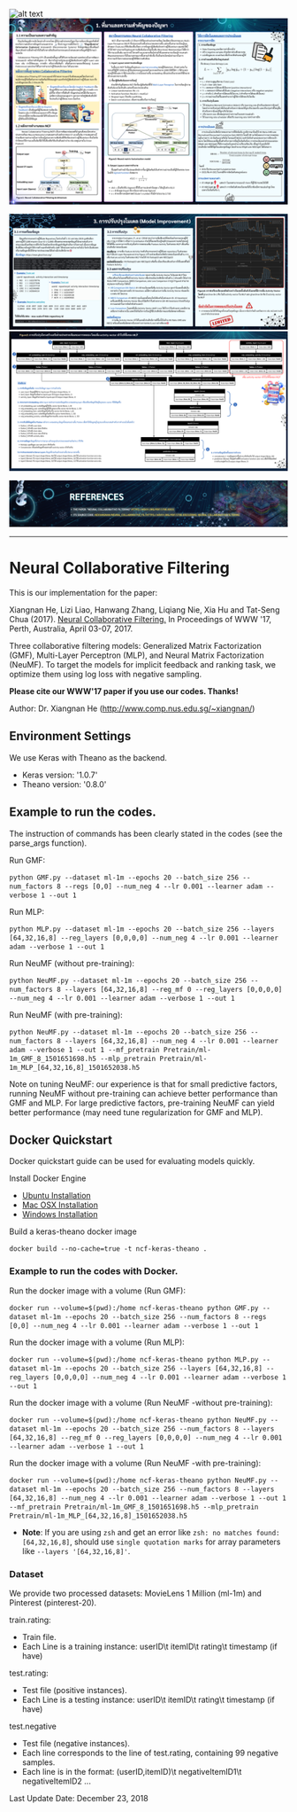 ![alt text](https://github.com/maxvcbhan/ML-project-NCNF/blob/4c6a6303ba030116be2a8c94191ba1e613c759a7/pic/Cover.png)
![alt text](https://github.com/maxvcbhan/ML-project-NCNF/blob/e246af551bb3db3b84216a6886cc59e750a4b5a7/pic/page1.png)

![alt text](https://github.com/maxvcbhan/ML-project-NCNF/blob/06c32a9eb5b029d1855aac3a9fba0ced24fed139/pic/page3.png)
![alt text](https://github.com/maxvcbhan/ML-project-NCNF/blob/1a2489d5b60193dc78ecf92160e19bfd590b6389/pic/fig3.png)

































![alt text](https://github.com/maxvcbhan/ML-project-NCNF/blob/a9a84f3d801c3175e1f95fc7987273c0cd434243/pic/References.png)
***
# Neural Collaborative Filtering

This is our implementation for the paper:

Xiangnan He, Lizi Liao, Hanwang Zhang, Liqiang Nie, Xia Hu and Tat-Seng Chua (2017). [Neural Collaborative Filtering.](http://dl.acm.org/citation.cfm?id=3052569) In Proceedings of WWW '17, Perth, Australia, April 03-07, 2017.

Three collaborative filtering models: Generalized Matrix Factorization (GMF), Multi-Layer Perceptron (MLP), and Neural Matrix Factorization (NeuMF). To target the models for implicit feedback and ranking task, we optimize them using log loss with negative sampling. 

**Please cite our WWW'17 paper if you use our codes. Thanks!** 

Author: Dr. Xiangnan He (http://www.comp.nus.edu.sg/~xiangnan/)

## Environment Settings
We use Keras with Theano as the backend. 
- Keras version:  '1.0.7'
- Theano version: '0.8.0'

## Example to run the codes.
The instruction of commands has been clearly stated in the codes (see the  parse_args function). 

Run GMF:
```
python GMF.py --dataset ml-1m --epochs 20 --batch_size 256 --num_factors 8 --regs [0,0] --num_neg 4 --lr 0.001 --learner adam --verbose 1 --out 1
```

Run MLP:
```
python MLP.py --dataset ml-1m --epochs 20 --batch_size 256 --layers [64,32,16,8] --reg_layers [0,0,0,0] --num_neg 4 --lr 0.001 --learner adam --verbose 1 --out 1
```

Run NeuMF (without pre-training): 
```
python NeuMF.py --dataset ml-1m --epochs 20 --batch_size 256 --num_factors 8 --layers [64,32,16,8] --reg_mf 0 --reg_layers [0,0,0,0] --num_neg 4 --lr 0.001 --learner adam --verbose 1 --out 1
```

Run NeuMF (with pre-training):
```
python NeuMF.py --dataset ml-1m --epochs 20 --batch_size 256 --num_factors 8 --layers [64,32,16,8] --num_neg 4 --lr 0.001 --learner adam --verbose 1 --out 1 --mf_pretrain Pretrain/ml-1m_GMF_8_1501651698.h5 --mlp_pretrain Pretrain/ml-1m_MLP_[64,32,16,8]_1501652038.h5
```

Note on tuning NeuMF: our experience is that for small predictive factors, running NeuMF without pre-training can achieve better performance than GMF and MLP. For large predictive factors, pre-training NeuMF can yield better performance (may need tune regularization for GMF and MLP). 

## Docker Quickstart
Docker quickstart guide can be used for evaluating models quickly.

Install Docker Engine
- [Ubuntu Installation](https://docs.docker.com/engine/installation/linux/ubuntu/)
- [Mac OSX Installation](https://docs.docker.com/docker-for-mac/install/)
- [Windows Installation](https://docs.docker.com/docker-for-windows/install/)

Build a keras-theano docker image 
```
docker build --no-cache=true -t ncf-keras-theano .
```

### Example to run the codes with Docker.
Run the docker image with a volume (Run GMF):
```
docker run --volume=$(pwd):/home ncf-keras-theano python GMF.py --dataset ml-1m --epochs 20 --batch_size 256 --num_factors 8 --regs [0,0] --num_neg 4 --lr 0.001 --learner adam --verbose 1 --out 1
```

Run the docker image with a volume (Run MLP):
```
docker run --volume=$(pwd):/home ncf-keras-theano python MLP.py --dataset ml-1m --epochs 20 --batch_size 256 --layers [64,32,16,8] --reg_layers [0,0,0,0] --num_neg 4 --lr 0.001 --learner adam --verbose 1 --out 1
```

Run the docker image with a volume (Run NeuMF -without pre-training): 
```
docker run --volume=$(pwd):/home ncf-keras-theano python NeuMF.py --dataset ml-1m --epochs 20 --batch_size 256 --num_factors 8 --layers [64,32,16,8] --reg_mf 0 --reg_layers [0,0,0,0] --num_neg 4 --lr 0.001 --learner adam --verbose 1 --out 1
```

Run the docker image with a volume (Run NeuMF -with pre-training):
```
docker run --volume=$(pwd):/home ncf-keras-theano python NeuMF.py --dataset ml-1m --epochs 20 --batch_size 256 --num_factors 8 --layers [64,32,16,8] --num_neg 4 --lr 0.001 --learner adam --verbose 1 --out 1 --mf_pretrain Pretrain/ml-1m_GMF_8_1501651698.h5 --mlp_pretrain Pretrain/ml-1m_MLP_[64,32,16,8]_1501652038.h5
```
* **Note**: If you are using `zsh` and get an error like `zsh: no matches found: [64,32,16,8]`, should use `single quotation marks` for array parameters like `--layers '[64,32,16,8]'`.

### Dataset
We provide two processed datasets: MovieLens 1 Million (ml-1m) and Pinterest (pinterest-20). 

train.rating: 
- Train file.
- Each Line is a training instance: userID\t itemID\t rating\t timestamp (if have)

test.rating:
- Test file (positive instances). 
- Each Line is a testing instance: userID\t itemID\t rating\t timestamp (if have)

test.negative
- Test file (negative instances).
- Each line corresponds to the line of test.rating, containing 99 negative samples.  
- Each line is in the format: (userID,itemID)\t negativeItemID1\t negativeItemID2 ...

Last Update Date: December 23, 2018
